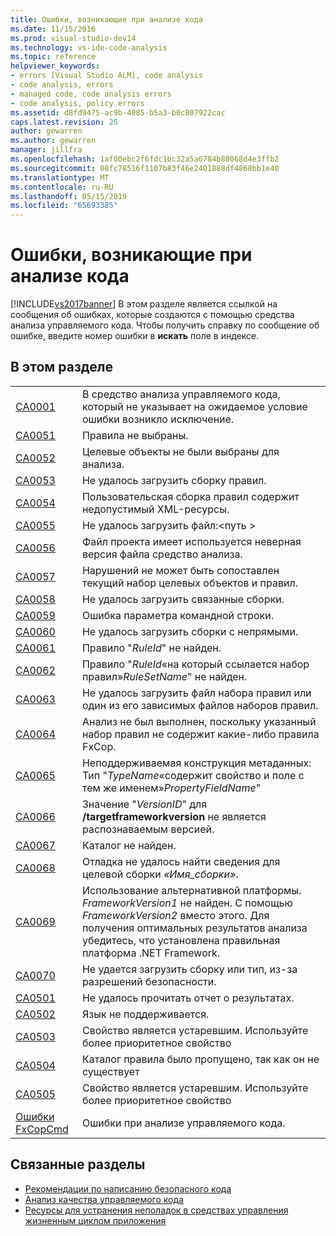 ```yaml
---
title: Ошибки, возникающие при анализе кода
ms.date: 11/15/2016
ms.prod: visual-studio-dev14
ms.technology: vs-ide-code-analysis
ms.topic: reference
helpviewer_keywords:
- errors [Visual Studio ALM], code analysis
- code analysis, errors
- managed code, code analysis errors
- code analysis, policy errors
ms.assetid: d8fd9475-ac9b-4085-b5a3-b0c807922cac
caps.latest.revision: 25
author: gewarren
ms.author: gewarren
manager: jillfra
ms.openlocfilehash: 1af00ebc2f6fdc1bc32a5a6784b88068d4e3ffb2
ms.sourcegitcommit: 08fc78516f1107b83f46e2401888df4868bb1e40
ms.translationtype: MT
ms.contentlocale: ru-RU
ms.lasthandoff: 05/15/2019
ms.locfileid: "65693385"
---
```

# <a name="code-analysis-application-errors"></a>Ошибки, возникающие при анализе кода
[!INCLUDE[vs2017banner](../includes/vs2017banner.md)]
В этом разделе является ссылкой на сообщения об ошибках, которые создаются с помощью средства анализа управляемого кода. Чтобы получить справку по сообщение об ошибке, введите номер ошибки в **искать** поле в индексе.

## <a name="in-this-section"></a>В этом разделе

|||
|-|-|
|[CA0001](ca0001.md)|В средство анализа управляемого кода, который не указывает на ожидаемое условие ошибки возникло исключение.|
|[CA0051](ca0051.md)|Правила не выбраны.|
|[CA0052](ca0052.md)|Целевые объекты не были выбраны для анализа.|
|[CA0053](ca0053.md)|Не удалось загрузить сборку правил.|
|[CA0054](ca0054.md)|Пользовательская сборка правил содержит недопустимый XML-ресурсы.|
|[CA0055](ca0055.md)|Не удалось загрузить файл:\<путь >|
|[CA0056](ca0056.md)|Файл проекта имеет используется неверная версия файла средство анализа.|
|[CA0057](ca0057.md)|Нарушений не может быть сопоставлен текущий набор целевых объектов и правил.|
|[CA0058](ca0058.md)|Не удалось загрузить связанные сборки.|
|[CA0059](ca0059.md)|Ошибка параметра командной строки.|
|[CA0060](ca0060.md)|Не удалось загрузить сборки с непрямыми.|
|[CA0061](ca0061.md)|Правило "*RuleId*" не найден.|
|[CA0062](ca0062.md)|Правило "*RuleId*«на который ссылается набор правил»*RuleSetName*" не найден.|
|[CA0063](ca0063.md)|Не удалось загрузить файл набора правил или один из его зависимых файлов наборов правил.|
|[CA0064](ca0064.md)|Анализ не был выполнен, поскольку указанный набор правил не содержит какие-либо правила FxCop.|
|[CA0065](ca0065.md)|Неподдерживаемая конструкция метаданных: Тип "*TypeName*«содержит свойство и поле с тем же именем»*PropertyFieldName*"|
|[CA0066](ca0066.md)|Значение "*VersionID*" для **/targetframeworkversion** не является распознаваемым версией.|
|[CA0067](ca0067.md)|Каталог не найден.|
|[CA0068](ca0068.md)|Отладка не удалось найти сведения для целевой сборки *«Имя_сборки»*.|
|[CA0069](ca0069.md)|Использование альтернативной платформы. *FrameworkVersion1* не найден. С помощью *FrameworkVersion2* вместо этого. Для получения оптимальных результатов анализа убедитесь, что установлена правильная платформа .NET Framework.|
|[CA0070](ca0070.md)|Не удается загрузить сборку или тип, из-за разрешений безопасности.|
|[CA0501](ca0501.md)|Не удалось прочитать отчет о результатах.|
|[CA0502](ca0502.md)|Язык не поддерживается.|
|[CA0503](ca0503.md)|Свойство является устаревшим. Используйте более приоритетное свойство|
|[CA0504](ca0504.md)|Каталог правила было пропущено, так как он не существует|
|[CA0505](ca0505.md)|Свойство является устаревшим. Используйте более приоритетное свойство|
|[Ошибки FxCopCmd](fxcopcmd-errors.md)|Ошибки при анализе управляемого кода.|

## <a name="related-sections"></a>Связанные разделы

- [Рекомендации по написанию безопасного кода](https://msdn.microsoft.com/9892fd19-45cd-44b6-9fa8-10f1b5cb6ea4)
- [Анализ качества управляемого кода](../code-quality/analyzing-managed-code-quality-by-using-code-analysis.md)
- [Ресурсы для устранения неполадок в средствах управления жизненным циклом приложения](https://msdn.microsoft.com/library/76ca8f76-1e2d-4b55-89e2-bd59e4abe74c)